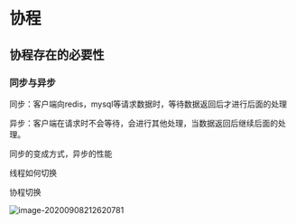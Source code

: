 # 协程



## 协程存在的必要性



### 同步与异步



同步：客户端向redis，mysql等请求数据时，等待数据返回后才进行后面的处理

异步：客户端在请求时不会等待，会进行其他处理，当数据返回后继续后面的处理。



同步的变成方式，异步的性能



线程如何切换



协程切换



![image-20200908212620781](C:\Users\guopeng\AppData\Roaming\Typora\typora-user-images\image-20200908212620781.png)